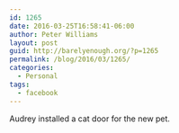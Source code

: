 ```yaml
---
id: 1265
date: 2016-03-25T16:58:41-06:00
author: Peter Williams
layout: post
guid: http://barelyenough.org/?p=1265
permalink: /blog/2016/03/1265/
categories:
  - Personal
tags:
  - facebook
---
```

Audrey installed a cat door for the new pet.